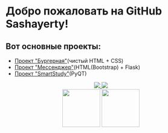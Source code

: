 # Добро пожаловать на GitHub Sashayerty!
## Вот основные проекты:
- [Проект "Бургерная"](https://github.com/Sashayerty/Burgers)(чистый HTML + CSS)
- [Проект "Мессенджер"](https://github.com/Sashayerty/Messenger)(HTML(Bootstrap) + Flask)
- [Проект "SmartStudy"](https://github.com/Sashayerty/SmartStudy)(PyQT)
<div id="header" align='center'>
  <div id="badges">
    <a href="https://vk.com/sashayerty">
      <img src="https://img.shields.io/badge/%D0%92%D0%BA%D0%BE%D0%BD%D1%82%D0%B0%D0%BA%D1%82%D0%B5-blue?style=for-the-badge&logo=VK&logoColor=white alt="VK Badge"/>
    </a>
    <a href="https://t.me/Sashayerty">
      <img src="https://img.shields.io/badge/Telegram-blue?style=for-the-badge&logo=Telegram&logoColor=white alt="Telegram Badge"/>
    </a>
  </div>
  <div id='gifs' align='center'>
    <img src="https://media.tenor.com/r5tO1IgqFvAAAAAC/%D0%B2%D0%BE%D1%82-%D1%82%D0%B0%D0%BA%D0%B8%D0%B5-%D0%BF%D0%B8%D1%80%D0%BE%D0%B3%D0%B8-that%27s-it.gif"/ width="100">
    <img src="https://media.tenor.com/Qa6Je1Tal4UAAAAC/dota.gif"/ width="100">
  </div>
</div>

<!--
**Sashayerty/Sashayerty** is a ✨ _special_ ✨ repository because its `README.md` (this file) appears on your GitHub profile.

Here are some ideas to get you started:

- 🔭 I’m currently working on ...
- 🌱 I’m currently learning ...
- 👯 I’m looking to collaborate on ...
- 🤔 I’m looking for help with ...
- 💬 Ask me about ...
- 📫 How to reach me: ...
- 😄 Pronouns: ...
### ⚡ Fun fact: Я играю в Dota 2
-->
